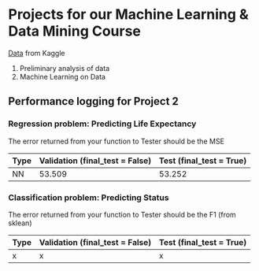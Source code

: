 # Projects for our Machine Learning & Data Mining Course
[Data](https://www.kaggle.com/datasets/kumarajarshi/life-expectancy-who?resource=download) from Kaggle

1. Preliminary analysis of data
2. Machine Learning on Data

## Performance logging for Project 2

### Regression problem: Predicting Life Expectancy
The error returned from your function to Tester should be the MSE

| Type | Validation (final_test = False) | Test (final_test = True) |
|------|---------------------------------|---------------------------|
| NN | 53.509 | 53.252 |

### Classification problem: Predicting Status
The error returned from your function to Tester should be the F1 (from sklean)

| Type | Validation (final_test = False) | Test (final_test = True) |
|------|---------------------------------|---------------------------|
| x | x | x |